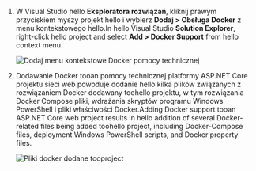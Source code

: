 1. <span data-ttu-id="c575e-101">W Visual Studio hello **Eksploratora rozwiązań**, kliknij prawym przyciskiem myszy projekt hello i wybierz **Dodaj > Obsługa Docker** z menu kontekstowego hello.</span><span class="sxs-lookup"><span data-stu-id="c575e-101">In hello Visual Studio **Solution Explorer**, right-click hello project and select **Add > Docker Support** from hello context menu.</span></span>
   
    ![Dodaj menu kontekstowe Docker pomocy technicznej](media/vs-azure-tools-docker-add-docker-support/docker-support-context-menu.png)
2. <span data-ttu-id="c575e-103">Dodawanie Docker tooan pomocy technicznej platformy ASP.NET Core projektu sieci web powoduje dodanie hello kilka plików związanych z rozwiązaniem Docker dodawany toohello projektu, w tym rozwiązania Docker Compose pliki, wdrażania skryptów programu Windows PowerShell i pliki właściwości Docker.</span><span class="sxs-lookup"><span data-stu-id="c575e-103">Adding Docker support tooan ASP.NET Core web project results in hello addition of several Docker-related files being added toohello project, including Docker-Compose files, deployment Windows PowerShell scripts, and Docker property files.</span></span> 
   
    ![Pliki docker dodane tooproject](media/vs-azure-tools-docker-add-docker-support/docker-files-added.png)


